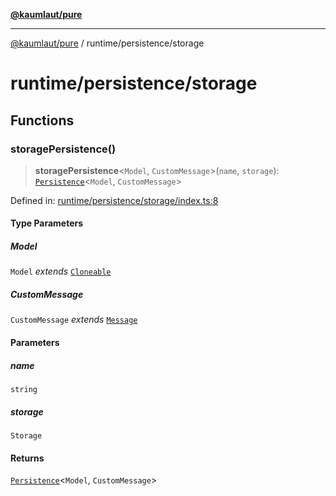 [**@kaumlaut/pure**](../../README.md)

***

[@kaumlaut/pure](../../README.md) / runtime/persistence/storage

# runtime/persistence/storage

## Functions

### storagePersistence()

> **storagePersistence**\<`Model`, `CustomMessage`\>(`name`, `storage`): [`Persistence`](../persistence.md#persistence)\<`Model`, `CustomMessage`\>

Defined in: [runtime/persistence/storage/index.ts:8](https://github.com/maxkaemmerer/pure/blob/d30a4bc91e164edceedaf0820bc185ec52d2032f/src/runtime/persistence/storage/index.ts#L8)

#### Type Parameters

##### Model

`Model` *extends* [`Cloneable`](../../clone.md#cloneable)

##### CustomMessage

`CustomMessage` *extends* [`Message`](../../runtime.md#message)

#### Parameters

##### name

`string`

##### storage

`Storage`

#### Returns

[`Persistence`](../persistence.md#persistence)\<`Model`, `CustomMessage`\>
